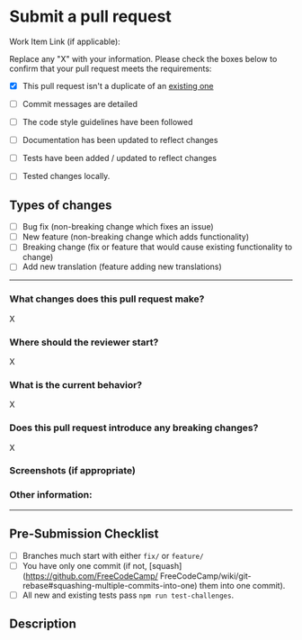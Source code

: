 # Submit a pull request

Work Item Link (if applicable):

Replace any "X" with your information. Please check the boxes below to confirm
that your pull request meets the requirements:

- [x] This pull request isn't a duplicate of an [existing one][1]
- [ ] Commit messages are detailed
- [ ] The code style guidelines have been followed
- [ ] Documentation has been updated to reflect changes
- [ ] Tests have been added / updated to reflect changes
- [ ] Tested changes locally.


## Types of changes
<!-- What types of changes does your code introduce? Put one `x` in the box that applies. -->
- [ ] Bug fix (non-breaking change which fixes an issue)
- [ ] New feature (non-breaking change which adds functionality)
- [ ] Breaking change (fix or feature that would cause existing functionality to change)
- [ ] Add new translation (feature adding new translations)

---

### What changes does this pull request make?

X

### Where should the reviewer start?

X
### What is the current behavior?

X

### Does this pull request introduce any breaking changes?

X

### Screenshots (if appropriate)

### Other information:



[1]: https://github.com/{user}/{repo}/pulls



----------




<!-- WLMA Pull Request Template -->

<!-- IMPORTANT Please review the https://github.com/FreeCodeCamp/FreeCodeCamp/blob/staging/CONTRIBUTING.md for detailed contributing guidelines -->
<!-- Make sure that you PR is not a duplicate -->

## Pre-Submission Checklist
<!-- Go over all the following points, and put an `x` in all the boxes that apply. -->
<!-- All of these points should be checked, otherwise, read the CONTRIBUTING guidelines from above-->
<!-- If you're unsure about any of these, don't hesitate to ask. We're here to help! -->
- [ ] Branches much start with either `fix/` or `feature/`
- [ ] You have only one commit (if not, [squash](https://github.com/FreeCodeCamp/         FreeCodeCamp/wiki/git-rebase#squashing-multiple-commits-into-one) them into one commit).
- [ ] All new and existing tests pass `npm run test-challenges`.

## Description
<!-- Describe your changes in detail -->



